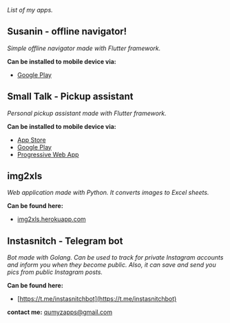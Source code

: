 _List of my apps._

## Susanin - offline navigator! ##
*Simple offline navigator made with Flutter framework.*

**Can be installed to mobile device via:**
- [Google Play](https://play.google.com/store/apps/details?id=com.qumyz.susanin)

## Small Talk - Pickup assistant ##
*Personal pickup assistant made with Flutter framework.*

**Can be installed to mobile device via:**
- [App Store](https://apps.apple.com/us/app/small-talk-pickup-easier/id1589417543)
- [Google Play](https://play.google.com/store/apps/details?id=com.qumyz.small_talk)
- [Progressive Web App](https://nukeolay.github.io/smalltalk/)

## img2xls ##
*Web application made with Python. It converts images to Excel sheets.*

**Can be found here:**
- [img2xls.herokuapp.com](https://img2xls.herokuapp.com)

## Instasnitch - Telegram bot ##
*Bot made with Golang. Can be used to track for private Instagram accounts and inform you when they become public. Also, it can save and send you pics from public Instagram posts.*

**Can be found here:**
- [https://t.me/instasnitchbot](https://t.me/instasnitchbot)

**contact me:** [qumyzapps@gmail.com](mailto:qumyzapps@gmail.com)
